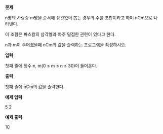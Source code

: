 **문제**

n명의 사람중 m명을 순서에 상관없이 뽑는 경우의 수를 조합이라고 하며 nCm으로 나타낸다.

이 조합은 파스칼의 삼각형과 아주 밀접한 관련이 있다고 한다.

n과 m이 주어졌을때 nCm의 값을 출력하는 프로그램을 작성하시오.  

**입력**

첫째 줄에 정수 n, m(0 ≤ m ≤ n ≤ 30)이 들어온다.

 

**출력**

첫째 줄에 nCm의 값을 출력한다.

 

**예제 입력**

5 2

**예제 출력**

10
